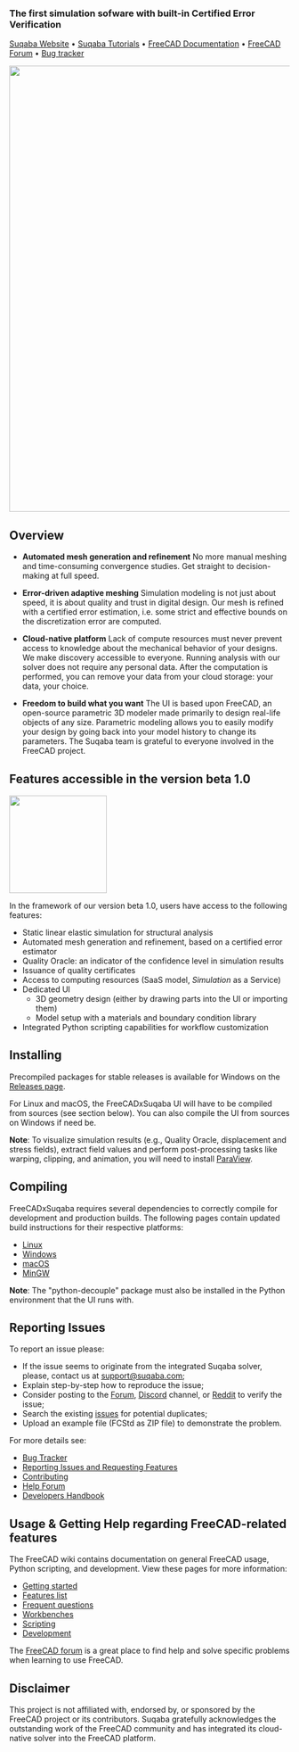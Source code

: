 ### The first simulation sofware with built-in Certified Error Verification

[Suqaba Website](https://suqaba.com) •
[Suqaba Tutorials](https://youtube.com/playlist?list=PLDs89bTacmzVPuK0SwfxOo5KqCiULLm3x&si=awPtJZR_IcqfcAse) •
[FreeCAD Documentation](https://wiki.freecad.org) •
[FreeCAD Forum](https://forum.freecad.org/) •
[Bug tracker](https://github.com/suqaba/SuqabaUI/issues)

<a href="https://suqaba.com"><img src="/src/Gui/Icons/freecadsplash_2x.png" width="800"/></a>

Overview
--------

* **Automated mesh generation and refinement** No more manual meshing and time-consuming
convergence studies. Get straight to decision-making at full speed.

* **Error-driven adaptive meshing** Simulation modeling is not just about speed,
it is about quality and trust in digital design. Our mesh is refined with a
certified error estimation, i.e. some strict and effective bounds on the
discretization error are computed.

* **Cloud-native platform** Lack of compute resources must never prevent access
to knowledge about the mechanical behavior of your designs. We make discovery
accessible to everyone. Running analysis with our solver does not require any
personal data. After the computation is performed, you can remove your data
from your cloud storage: your data, your choice.

* **Freedom to build what you want** The UI is based upon FreeCAD, an open-source
parametric 3D modeler made primarily to design real-life objects of any size. 
Parametric modeling allows you to easily modify your design by going back into 
your model history to change its parameters. The Suqaba team is grateful to
everyone involved in the FreeCAD project.

Features accessible in the version beta 1.0
--------

<a href="https://suqaba.com"><img src="/src/Gui/Icons/freecadabout.png" height="175px"></a>

In the framework of our version beta 1.0, users have access to the following features:
- Static linear elastic simulation for structural analysis
- Automated mesh generation and refinement, based on a certified error estimator
- Quality Oracle: an indicator of the confidence level in simulation results
- Issuance of quality certificates
- Access to computing resources (SaaS model, _Simulation_ as a Service)
- Dedicated UI
  - 3D geometry design (either by drawing parts into the UI or importing them)
  - Model setup with a materials and boundary condition library
- Integrated Python scripting capabilities for workflow customization

Installing
----------

Precompiled packages for stable releases is available for Windows on the
[Releases page](https://github.com/suqaba/SuqabaUI/releases).

For Linux and macOS, the FreeCADxSuqaba UI will have to be compiled from sources
(see section below). You can also compile the UI from sources on Windows if need be.

**Note**: To visualize simulation results (e.g., Quality Oracle, displacement and stress fields),
extract field values and perform post-processing tasks like warping, clipping, and animation,
you will need to install [ParaView](https://www.paraview.org/download/).

Compiling
---------

FreeCADxSuqaba requires several dependencies to correctly compile for development and
production builds. The following pages contain updated build instructions for
their respective platforms:

- [Linux](https://wiki.freecad.org/Compile_on_Linux)
- [Windows](https://wiki.freecad.org/Compile_on_Windows)
- [macOS](https://wiki.freecad.org/Compile_on_MacOS)
- [MinGW](https://wiki.freecad.org/Compile_on_MinGW)

**Note**: The "python-decouple" package must also be installed in the Python environment
that the UI runs with.

Reporting Issues
---------

To report an issue please:

- If the issue seems to originate from the integrated Suqaba solver, please, contact us at support@suqaba.com;
- Explain step-by-step how to reproduce the issue; 
- Consider posting to the [Forum](https://forum.freecad.org), [Discord](https://discord.com/invite/w2cTKGzccC) channel, or [Reddit](https://www.reddit.com/r/FreeCAD) to verify the issue; 
- Search the existing [issues](https://github.com/FreeCAD/FreeCAD/issues) for potential duplicates;
- Upload an example file (FCStd as ZIP file) to demonstrate the problem.

For more details see:

- [Bug Tracker](https://github.com/FreeCAD/FreeCAD/issues)
- [Reporting Issues and Requesting Features](https://github.com/FreeCAD/FreeCAD/issues/new/choose)
- [Contributing](https://github.com/FreeCAD/FreeCAD/blob/main/CONTRIBUTING.md)
- [Help Forum](https://forum.freecad.org/viewforum.php?f=3)
- [Developers Handbook](https://freecad.github.io/DevelopersHandbook/)

Usage & Getting Help regarding FreeCAD-related features
--------------------

The FreeCAD wiki contains documentation on 
general FreeCAD usage, Python scripting, and development.
View these pages for more information:

- [Getting started](https://wiki.freecad.org/Getting_started)
- [Features list](https://wiki.freecad.org/Feature_list)
- [Frequent questions](https://wiki.freecad.org/FAQ/en)
- [Workbenches](https://wiki.freecad.org/Workbenches)
- [Scripting](https://wiki.freecad.org/Power_users_hub)
- [Development](https://wiki.freecad.org/Developer_hub)

The [FreeCAD forum](https://forum.freecad.org) is a great place
to find help and solve specific problems when learning to use FreeCAD.

Disclaimer
--------------------

This project is not affiliated with, endorsed by, or sponsored by the FreeCAD project
or its contributors. Suqaba gratefully acknowledges the outstanding work of the FreeCAD
community and has integrated its cloud-native solver into the FreeCAD platform.
